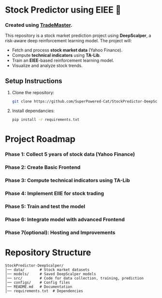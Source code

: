 # Stock Predictor using EIEE 🚀
### Created using [TradeMaster](https://github.com/TradeMaster-NTU/TradeMaster/tree/1.0.0).
This repository is a stock market prediction project using **DeepScalper**, a risk-aware deep reinforcement learning model. The project will:
- Fetch and process **stock market data** (Yahoo Finance).
- Compute **technical indicators** using **TA-Lib**.
- Train an **EIEE**-based reinforcement learning model.
- Visualize and analyze stock trends.

## Setup Instructions
1. Clone the repository:
   ```sh
   git clone https://github.com/SuperPowered-Cat/StockPredictor-DeepScalper.git 

2. Install dependancies:
   ```sh
   pip install -r requirements.txt

# Project Roadmap
 ### Phase 1: Collect 5 years of stock data (Yahoo Finance) 
 ### Phase 2: Create Basic Frontend 
 ### Phase 3: Compute technical indicators using TA-Lib 
 ### Phase 4: Implement EIIE for stock trading 
 ### Phase 5: Train and test the model 
 ### Phase 6: Integrate model with advanced Frontend 
 ### Phase 7(optional): Hosting and Improvements

 # Repository Structure
 ```
 StockPredictor-DeepScalper/
│── data/       # Stock market datasets
│── models/     # Saved DeepScalper models
│── src/        # Code for data collection, training, prediction
│── configs/    # Config files
│── README.md   # Documentation
│── requirements.txt  # Dependencies
```
